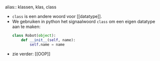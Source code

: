 alias:: klassen, klas, class

- `class` is een andere woord voor [[datatype]].
- We gebruiken in python het signaalwoord `class` om een eigen datatype aan te maken:
  ```python
  class Robot(object):
      def __init__(self, name):
          self.name = name
  ```
- zie verder: [[OOP]]